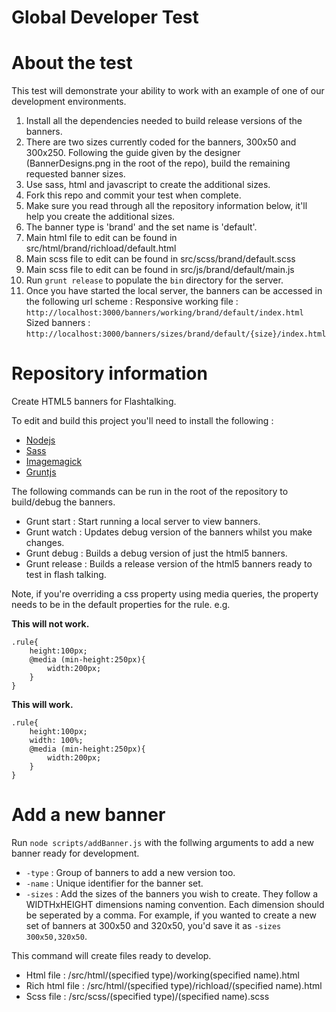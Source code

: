 # Global Developer Test

# About the test

This test will demonstrate your ability to work with an example of one of our development environments.

1. Install all the dependencies needed to build release versions of the banners.
2. There are two sizes currently coded for the banners, 300x50 and 300x250. Following the guide given by the designer (BannerDesigns.png in the root of the repo), build the remaining requested banner sizes.
3. Use sass, html and javascript to create the additional sizes.
4. Fork this repo and commit your test when complete.
5. Make sure you read through all the repository information below, it'll help you create the additional sizes.
6. The banner type is 'brand' and the set name is 'default'.
7. Main html file to edit can be found in src/html/brand/richload/default.html
8. Main scss file to edit can be found in src/scss/brand/default.scss
9. Main scss file to edit can be found in src/js/brand/default/main.js
10. Run ```grunt release``` to populate the ```bin``` directory for the server.
11. Once you have started the local server, the banners can be accessed in the following url scheme :
Responsive working file : ```http://localhost:3000/banners/working/brand/default/index.html```
Sized banners : ```http://localhost:3000/banners/sizes/brand/default/{size}/index.html```

# Repository information

Create HTML5 banners for Flashtalking.

To edit and build this project you'll need to install the following :
- [Nodejs](https://nodejs.org/)
- [Sass](http://sass-lang.com/install)
- [Imagemagick](http://www.imagemagick.org/script/binary-releases.php)
- [Gruntjs](http://gruntjs.com/)

The following commands can be run in the root of the repository to build/debug the banners.

- Grunt start : Start running a local server to view banners.
- Grunt watch : Updates debug version of the banners whilst you make changes.
- Grunt debug : Builds a debug version of just the html5 banners.
- Grunt release : Builds a release version of the html5 banners ready to test in flash talking.

Note, if you're overriding a css property using media queries, the property needs to be in the default properties for the rule. e.g.

**This will not work.**
```
.rule{ 
    height:100px;
    @media (min-height:250px){
        width:200px;
    }
}
```

**This will work.**
```
.rule{
    height:100px;
    width: 100%;
    @media (min-height:250px){
        width:200px;
    }
}
```

# Add a new banner

Run ```node scripts/addBanner.js``` with the follwing arguments to add a new banner ready for development.

- ```-type``` : Group of banners to add a new version too.
- ```-name``` : Unique identifier for the banner set.
- ```-sizes``` : Add the sizes of the banners you wish to create. They follow a WIDTHxHEIGHT dimensions naming convention. Each dimension should be seperated by a comma. For example, if you wanted to create a new set of banners at 300x50 and 320x50, you'd save it as ```-sizes 300x50,320x50```.

This command will create files ready to develop.

- Html file : /src/html/(specified type)/working(specified name).html
- Rich html file :  /src/html/(specified type)/richload/(specified name).html
- Scss file : /src/scss/(specified type)/(specified name).scss